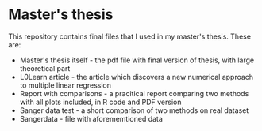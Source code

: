 # Master's thesis

This repository contains final files that I used in my master's thesis. These are:
- Master's thesis itself - the pdf file with final version of thesis, with large theoretical part
- L0Learn article - the article which discovers a new numerical approach to multiple linear regression
- Report with comparisons - a pracitical report comparing two methods with all plots included, in R code and PDF version
- Sanger data test - a short comparison of two methods on real dataset
- Sangerdata - file with aforememtioned data

